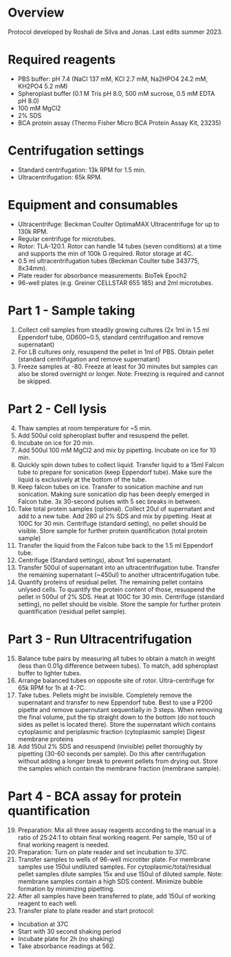 
# Overview

Protocol developed by Roshali de Silva and Jonas. Last edits summer 2023. 

# Required reagents
- PBS buffer: pH 7.4 (NaCl 137 mM, KCl 2.7 mM, Na2HPO4 24.2 mM, KH2PO4 5.2 mM)
- Spheroplast buffer (0.1 M Tris pH 8.0, 500 mM sucrose, 0.5 mM EDTA pH 8.0)
- 100 mM MgCl2
- 2% SDS
- BCA protein assay (Thermo Fisher Micro BCA Protein Assay Kit, 23235)

# Centrifugation settings
- Standard centrifugation: 13k RPM for 1.5 min.
- Ultracentrifugation: 65k RPM. 

# Equipment and consumables
- Ultracentrifuge: Beckman Coulter OptimaMAX Ultracentrifuge for up to 130k RPM.
- Regular centrifuge for microtubes.
- Rotor: TLA-120.1. Rotor can handle 14 tubes (seven conditions) at a time and supports the min of 100k G required. Rotor storage at 4C. 
- 0.5 ml ultracentrifugation tubes (Beckman Coulter tube 343775, 8x34mm).
- Plate reader for absorbance measurements: BioTek Epoch2
- 96-well plates (e.g. Greiner CELLSTAR 655 185) and 2ml microtubes.

# Part 1 - Sample taking
1. Collect cell samples from steadily growing cultures (2x 1ml in 1.5 ml Eppendorf tube, OD600~0.5, standard centrifugation and remove supernatant)
2. For LB cultures only, resuspend the pellet in 1ml of PBS. Obtain pellet (standard centrifugation and remove supernatant)
3. Freeze samples at -80. Freeze at least for 30 minutes but samples can also be stored overnight or longer. Note: Freezing is required and cannot be skipped.

# Part 2 - Cell lysis
4.	Thaw samples at room temperature for ~5 min. 
5.	Add 500ul cold spheroplast buffer and resuspend the pellet. 
6.	Incubate on ice for 20 min.
7.	Add 500ul 100 mM MgCl2 and mix by pipetting. Incubate on ice for 10 min.
8.	Quickly spin down tubes to collect liquid. Transfer liquid to a 15ml Falcon tube to prepare for sonication (keep Eppendorf tube). Make sure the liquid is exclusively at the bottom of the tube.
9.	Keep falcon tubes on ice. Transfer to sonication machine and run sonication. Making sure sonication dip has been deeply emerged in Falcon tube. 3x 30-second pulses with 5 sec breaks in between. 
10.	Take total protein samples (optional). Collect 20ul of supernatant and add to a new tube. Add 280 ul 2% SDS and mix by pipetting. Heat at 100C for 30 min. Centrifuge (standard setting), no pellet should be visible. Store sample for further protein quantification (total protein sample)
11.	Transfer the liquid from the Falcon tube back to the 1.5 ml Eppendorf tube.
12.	Centrifuge (Standard settings), about 1ml supernatant.
13.	Transfer 500ul of supernatant into an ultracentrifugation tube. Transfer the remaining supernatant (~450ul) to another ultracentrifugation tube. 
14.	Quantify proteins of residual pellet. The remaining pellet contains unlysed cells. To quantify the protein content of those, resuspend the pellet in 500ul of 2% SDS. Heat at 100C for 30 min. Centrifuge (standard setting), no pellet should be visible. Store the sample for further protein quantification (residual pellet sample).
# Part 3 - Run Ultracentrifugation
15.	Balance tube pairs by measuring all tubes to obtain a match in weight (less than 0.01g difference between tubes). To match, add spheroplast buffer to lighter tubes.
16.	Arrange balanced tubes on opposite site of rotor. Ultra-centrifuge for 65k RPM for 1h at 4-7C. 
17.	Take tubes. Pellets might be invisible. Completely remove the supernatant and transfer to new Eppendorf tube. Best to use a P200 pipette and remove supernutant sequentially in 3 steps. When removing the final volume, put the tip straight down to the bottom (do not touch sides as pellet is located there). Store the supernatant which contains cytoplasmic and periplasmic fraction (cytoplasmic sample)
Digest membrane proteins
18.	Add 150ul 2% SDS and resuspend (invisible) pellet thoroughly by pipetting (30-60 seconds per sample). Do this after centrifugation without adding a longer break to prevent pellets from drying out. Store the samples which contain the membrane fraction (membrane sample).
# Part 4 - BCA assay for protein quantification
19.	Preparation: Mix all three assay reagents according to the manual in a ratio of 25:24:1 to obtain final working reagent. Per sample, 150 ul of final working reagent is needed.
20.	Preparation: Turn on plate reader and set incubation to 37C. 
21.	Transfer samples to wells of 96-well microtiter plate. For membrane samples use 150ul undiluted samples. For cytoplasmic/total/residual pellet samples dilute samples 15x and use 150ul of diluted sample. Note: membrane samples contain a high SDS content. Minimize bubble formation by minimizing pipetting.
22.	After all samples have been transferred to plate, add 150ul of working reagent to each well. 
23.	Transfer plate to plate reader and start protocol:
-	Incubation at 37C
-	Start with 30 second shaking period
-	Incubate plate for 2h (no shaking)
-	Take absorbance readings at 562. 
